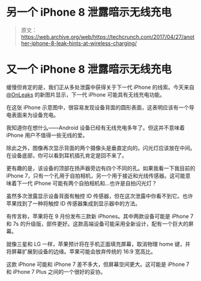# 另一个 iPhone 8 泄露暗示无线充电 

> 原文：<https://web.archive.org/web/https://techcrunch.com/2017/04/27/another-iphone-8-leak-hints-at-wireless-charging/>

# 又一个 iPhone 8 泄露暗示无线充电

缓慢但肯定的是，我们正从多处泄露中获得关于下一代 iPhone 的线索。今天来自 [@OnLeaks](https://web.archive.org/web/20221025223014/https://twitter.com/OnLeaks) 的新图片显示，下一代 iPhone 可能具有无线充电功能。

在这张 iPhone 示意图中，很容易发现设备背面的圆形表面，这表明应该有一个导电表面来为设备充电。

我知道你在想什么——Android 设备已经有无线充电多年了。但这并不意味着 iPhone 用户不值得一些无线的爱。

除此之外，图像再次显示背面的两个摄像头是垂直定向的。闪光灯应该放在中间。在设备底部，你可以看到耳机插孔肯定是回不来了。

更有趣的是，该设备的顶部在扬声器旁边有四个不同的孔。如果我看一下我目前的 iPhone 7，只有一个孔用于自拍相机，另一个用于接近和光线传感器。这可能意味着下一代 iPhone 可能有两个自拍相机和…也许是自拍闪光灯？

虽然多次泄露显示设备背面有触控 ID 传感器，但在这次泄露中你看不到它。也许苹果找到了一种将触控 ID 传感器集成到显示器中的方法。

有传言称，苹果将在 9 月份发布三款新 iPhones。其中两款设备可能是 iPhone 7 和 7s 的升级版，部件更好。这款高端设备可能采用全新设计，配有一个巨大的屏幕。

就像三星和 LG 一样，苹果预计将在手机正面填充屏幕，取消物理 home 键，并将屏幕扩展到设备的边缘。苹果可能会放弃传统的 16:9 宽高比。

这款 iPhone 可能和 iPhone 7 差不多大，但屏幕空间更大。这可能是 iPhone 7 和 iPhone 7 Plus 之间的一个很好的妥协。